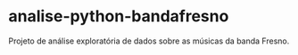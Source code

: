 # analise-python-bandafresno
Projeto de análise exploratória de dados sobre as músicas da banda Fresno.
